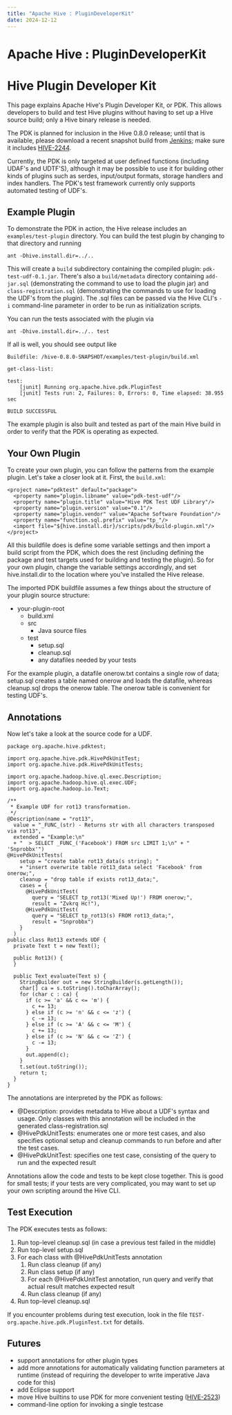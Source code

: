 ```yaml
---
title: "Apache Hive : PluginDeveloperKit"
date: 2024-12-12
---
```


# Apache Hive : PluginDeveloperKit

# Hive Plugin Developer Kit

This page explains Apache Hive's Plugin Developer Kit, or PDK. This allows developers to build and test Hive plugins without having to set up a Hive source build; only a Hive binary release is needed.

The PDK is planned for inclusion in the Hive 0.8.0 release; until that is available, please download a recent snapshot build from [Jenkins](http://jenkins-ci.org); make sure it includes [HIVE-2244](https://issues.apache.org/jira/browse/HIVE-2244).

Currently, the PDK is only targeted at user defined functions (including UDAF's and UDTF'S), although it may be possible to use it for building other kinds of plugins such as serdes, input/output formats, storage handlers and index handlers. The PDK's test framework currently only supports automated testing of UDF's.

## Example Plugin

To demonstrate the PDK in action, the Hive release includes an `examples/test-plugin` directory. You can build the test plugin by changing to that directory and running

```
ant -Dhive.install.dir=../..

```

This will create a `build` subdirectory containing the compiled plugin: `pdk-test-udf-0.1.jar`. There's also a `build/metadata` directory containing `add-jar.sql` (demonstrating the command to use to load the plugin jar) and `class-registration.sql` (demonstrating the commands to use for loading the UDF's from the plugin). The .sql files can be passed via the Hive CLI's `-i` command-line parameter in order to be run as initialization scripts.

You can run the tests associated with the plugin via

```
ant -Dhive.install.dir=../.. test

```

If all is well, you should see output like

```
Buildfile: /hive-0.8.0-SNAPSHOT/examples/test-plugin/build.xml

get-class-list:

test:
    [junit] Running org.apache.hive.pdk.PluginTest
    [junit] Tests run: 2, Failures: 0, Errors: 0, Time elapsed: 38.955 sec

BUILD SUCCESSFUL

```

The example plugin is also built and tested as part of the main Hive build in order to verify that the PDK is operating as expected.

## Your Own Plugin

To create your own plugin, you can follow the patterns from the example plugin. Let's take a closer look at it. First, the `build.xml`:

```
<project name="pdktest" default="package">
  <property name="plugin.libname" value="pdk-test-udf"/>
  <property name="plugin.title" value="Hive PDK Test UDF Library"/>
  <property name="plugin.version" value="0.1"/>
  <property name="plugin.vendor" value="Apache Software Foundation"/>
  <property name="function.sql.prefix" value="tp_"/>
  <import file="${hive.install.dir}/scripts/pdk/build-plugin.xml"/>
</project>

```

All this buildfile does is define some variable settings and then import a build script from the PDK, which does the rest (including defining the package and test targets used for building and testing the plugin). So for your own plugin, change the variable settings accordingly, and set hive.install.dir to the location where you've installed the Hive release.

The imported PDK buildfile assumes a few things about the structure of your plugin source structure:

* your-plugin-root
	+ build.xml
	+ src
		- Java source files
	+ test
		- setup.sql
		- cleanup.sql
		- any datafiles needed by your tests

For the example plugin, a datafile onerow.txt contains a single row of data; setup.sql creates a table named onerow and loads the datafile, whereas cleanup.sql drops the onerow table. The onerow table is convenient for testing UDF's.

## Annotations

Now let's take a look at the source code for a UDF.

```
package org.apache.hive.pdktest;

import org.apache.hive.pdk.HivePdkUnitTest;
import org.apache.hive.pdk.HivePdkUnitTests;

import org.apache.hadoop.hive.ql.exec.Description;
import org.apache.hadoop.hive.ql.exec.UDF;
import org.apache.hadoop.io.Text;

/**
 * Example UDF for rot13 transformation.
 */
@Description(name = "rot13",
  value = "_FUNC_(str) - Returns str with all characters transposed via rot13",
  extended = "Example:\n"
  + "  > SELECT _FUNC_('Facebook') FROM src LIMIT 1;\n" + "  'Snprobbx'")
@HivePdkUnitTests(
    setup = "create table rot13_data(s string); "
    + "insert overwrite table rot13_data select 'Facebook' from onerow;",
    cleanup = "drop table if exists rot13_data;",
    cases = {
      @HivePdkUnitTest(
        query = "SELECT tp_rot13('Mixed Up!') FROM onerow;",
        result = "Zvkrq Hc!"),
      @HivePdkUnitTest(
        query = "SELECT tp_rot13(s) FROM rot13_data;",
        result = "Snprobbx")
    }
  )
public class Rot13 extends UDF {
  private Text t = new Text();

  public Rot13() {
  }

  public Text evaluate(Text s) {
    StringBuilder out = new StringBuilder(s.getLength());
    char[] ca = s.toString().toCharArray();
    for (char c : ca) {
      if (c >= 'a' && c <= 'm') {
        c += 13;
      } else if (c >= 'n' && c <= 'z') {
        c -= 13;
      } else if (c >= 'A' && c <= 'M') {
        c += 13;
      } else if (c >= 'N' && c <= 'Z') {
        c -= 13;
      }
      out.append(c);
    }
    t.set(out.toString());
    return t;
  }
}

```

The annotations are interpreted by the PDK as follows:

* @Description: provides metadata to Hive about a UDF's syntax and usage. Only classes with this annotation will be included in the generated class-registration.sql
* @HivePdkUnitTests: enumerates one or more test cases, and also specifies optional setup and cleanup commands to run before and after the test cases.
* @HivePdkUnitTest: specifies one test case, consisting of the query to run and the expected result

Annotations allow the code and tests to be kept close together. This is good for small tests; if your tests are very complicated, you may want to set up your own scripting around the Hive CLI.

## Test Execution

The PDK executes tests as follows:

1. Run top-level cleanup.sql (in case a previous test failed in the middle)
2. Run top-level setup.sql
3. For each class with @HivePdkUnitTests annotation
	1. Run class cleanup (if any)
	2. Run class setup (if any)
	3. For each @HivePdkUnitTest annotation, run query and verify that actual result matches expected result
	4. Run class cleanup (if any)
4. Run top-level cleanup.sql

If you encounter problems during test execution, look in the file `TEST-org.apache.hive.pdk.PluginTest.txt` for details.

## Futures

* support annotations for other plugin types
* add more annotations for automatically validating function parameters at runtime (instead of requiring the developer to write imperative Java code for this)
* add Eclipse support
* move Hive builtins to use PDK for more convenient testing ([HIVE-2523](https://issues.apache.org/jira/browse/HIVE-2523))
* command-line option for invoking a single testcase

 

 


